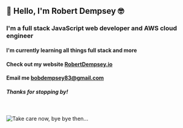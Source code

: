 ## 👋 Hello, I'm Robert Dempsey 🤓
### I'm a full stack JavaScript web developer and AWS cloud engineer
#### I'm currently learning all things full stack and more

#### Check out my website [RobertDempsey.io](https://robertdempsey.io/)

#### Email me [bobdempsey83@gmail.com](mailto:bobdempsey83@gmail.com)

##### Thanks for stopping by! #####

<br/>

![Take care now, bye bye then...](https://i.imgur.com/SyRrdiN.gif "Take care now, bye bye then...")
